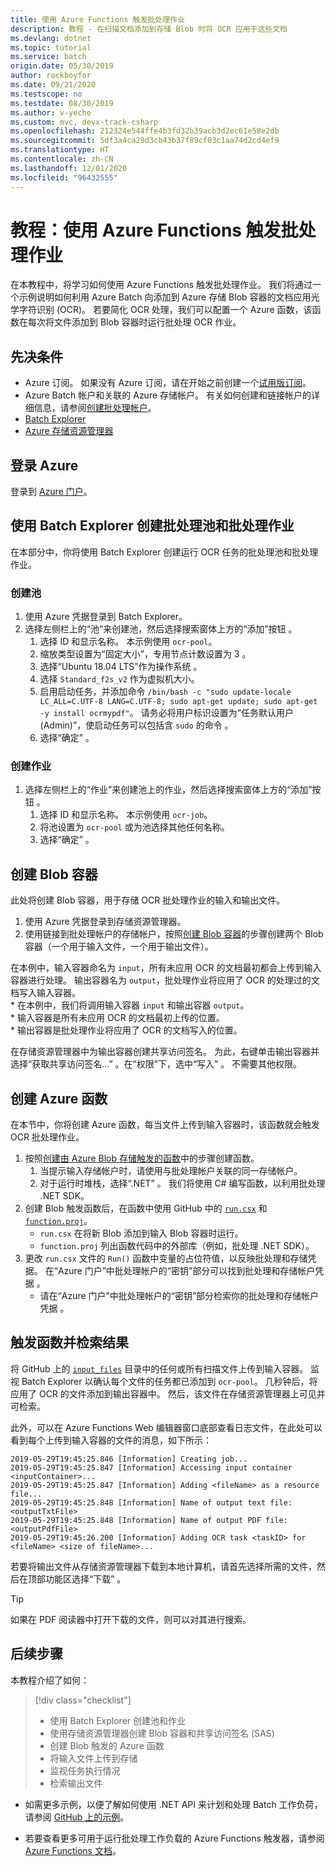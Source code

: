 ```yaml
---
title: 使用 Azure Functions 触发批处理作业
description: 教程 - 在扫描文档添加到存储 Blob 时将 OCR 应用于这些文档
ms.devlang: dotnet
ms.topic: tutorial
ms.service: batch
origin.date: 05/30/2019
author: rockboyfor
ms.date: 09/21/2020
ms.testscope: no
ms.testdate: 08/30/2019
ms.author: v-yeche
ms.custom: mvc, devx-track-csharp
ms.openlocfilehash: 212324e544ffe4b3fd32b39acb3d2ec61e58e2db
ms.sourcegitcommit: 5df3a4ca29d3cb43b37f89cf03c1aa74d2cd4ef9
ms.translationtype: HT
ms.contentlocale: zh-CN
ms.lasthandoff: 12/01/2020
ms.locfileid: "96432555"
---
```

# <a name="tutorial-trigger-a-batch-job-using-azure-functions"></a>教程：使用 Azure Functions 触发批处理作业

在本教程中，将学习如何使用 Azure Functions 触发批处理作业。 我们将通过一个示例说明如何利用 Azure Batch 向添加到 Azure 存储 Blob 容器的文档应用光学字符识别 (OCR)。 若要简化 OCR 处理，我们可以配置一个 Azure 函数，该函数在每次将文件添加到 Blob 容器时运行批处理 OCR 作业。

## <a name="prerequisites"></a>先决条件

* Azure 订阅。 如果没有 Azure 订阅，请在开始之前创建一个[试用版订阅](https://www.microsoft.com/china/azure/index.html?fromtype=cn)。
* Azure Batch 帐户和关联的 Azure 存储帐户。 有关如何创建和链接帐户的详细信息，请参阅[创建批处理帐户](quick-create-portal.md#create-a-batch-account)。
* [Batch Explorer](https://azure.github.io/BatchExplorer/)
* [Azure 存储资源管理器](https://azure.microsoft.com/features/storage-explorer/)

## <a name="sign-in-to-azure"></a>登录 Azure

登录到 [Azure 门户](https://portal.azure.cn)。

## <a name="create-a-batch-pool-and-batch-job-using-batch-explorer"></a>使用 Batch Explorer 创建批处理池和批处理作业

在本部分中，你将使用 Batch Explorer 创建运行 OCR 任务的批处理池和批处理作业。 

### <a name="create-a-pool"></a>创建池

1. 使用 Azure 凭据登录到 Batch Explorer。
1. 选择左侧栏上的“池”来创建池，然后选择搜索窗体上方的“添加”按钮   。 
    1. 选择 ID 和显示名称。 本示例使用 `ocr-pool`。
    1. 缩放类型设置为“固定大小”，专用节点计数设置为 3  。
    1. 选择“Ubuntu 18.04 LTS”作为操作系统  。
    1. 选择 `Standard_f2s_v2` 作为虚拟机大小。
    1. 启用启动任务，并添加命令 `/bin/bash -c "sudo update-locale LC_ALL=C.UTF-8 LANG=C.UTF-8; sudo apt-get update; sudo apt-get -y install ocrmypdf"`。 请务必将用户标识设置为“任务默认用户 (Admin)”，使启动任务可以包括含 `sudo` 的命令  。
    1. 选择“确定”  。
### <a name="create-a-job"></a>创建作业

1. 选择左侧栏上的“作业”来创建池上的作业，然后选择搜索窗体上方的“添加”按钮   。 
    1. 选择 ID 和显示名称。 本示例使用 `ocr-job`。
    1. 将池设置为 `ocr-pool` 或为池选择其他任何名称。
    1. 选择“确定”  。

## <a name="create-blob-containers"></a>创建 Blob 容器

此处将创建 Blob 容器，用于存储 OCR 批处理作业的输入和输出文件。

1. 使用 Azure 凭据登录到存储资源管理器。
1. 使用链接到批处理帐户的存储帐户，按照[创建 Blob 容器](../vs-azure-tools-storage-explorer-blobs.md#create-a-blob-container)的步骤创建两个 Blob 容器（一个用于输入文件，一个用于输出文件）。

在本例中，输入容器命名为 `input`，所有未应用 OCR 的文档最初都会上传到输入容器进行处理。 输出容器名为 `output`，批处理作业将应用了 OCR 的处理过的文档写入输入容器。  
    * 在本例中，我们将调用输入容器 `input` 和输出容器 `output`。  
    * 输入容器是所有未应用 OCR 的文档最初上传的位置。  
    * 输出容器是批处理作业将应用了 OCR 的文档写入的位置。  

在存储资源管理器中为输出容器创建共享访问签名。 为此，右键单击输出容器并选择“获取共享访问签名...”  。在“权限”下，选中“写入”   。 不需要其他权限。  

## <a name="create-an-azure-function"></a>创建 Azure 函数

在本节中，你将创建 Azure 函数，每当文件上传到输入容器时，该函数就会触发 OCR 批处理作业。

1. 按照[创建由 Azure Blob 存储触发的函数](../azure-functions/functions-create-storage-blob-triggered-function.md)中的步骤创建函数。
    1. 当提示输入存储帐户时，请使用与批处理帐户关联的同一存储帐户。
    1. 对于运行时堆栈，选择“.NET”  。 我们将使用 C# 编写函数，以利用批处理 .NET SDK。
1. 创建 Blob 触发函数后，在函数中使用 GitHub 中的 [`run.csx`](https://github.com/Azure-Samples/batch-functions-tutorial/blob/master/run.csx) 和 [`function.proj`](https://github.com/Azure-Samples/batch-functions-tutorial/blob/master/function.proj)。
    * `run.csx` 在将新 Blob 添加到输入 Blob 容器时运行。
    * `function.proj` 列出函数代码中的外部库（例如，批处理 .NET SDK）。
1. 更改 `run.csx` 文件的 `Run()` 函数中变量的占位符值，以反映批处理和存储凭据。 在“Azure 门户”中批处理帐户的“密钥”部分可以找到批处理和存储帐户凭据  。
    * 请在“Azure 门户”中批处理帐户的“密钥”部分检索你的批处理和存储帐户凭据  。 

## <a name="trigger-the-function-and-retrieve-results"></a>触发函数并检索结果

将 GitHub 上的 [`input_files`](https://github.com/Azure-Samples/batch-functions-tutorial/tree/master/input_files) 目录中的任何或所有扫描文件上传到输入容器。 监视 Batch Explorer 以确认每个文件的任务都已添加到 `ocr-pool`。 几秒钟后，将应用了 OCR 的文件添加到输出容器中。 然后，该文件在存储资源管理器上可见并可检索。

此外，可以在 Azure Functions Web 编辑器窗口底部查看日志文件，在此处可以看到每个上传到输入容器的文件的消息，如下所示：

```
2019-05-29T19:45:25.846 [Information] Creating job...
2019-05-29T19:45:25.847 [Information] Accessing input container <inputContainer>...
2019-05-29T19:45:25.847 [Information] Adding <fileName> as a resource file...
2019-05-29T19:45:25.848 [Information] Name of output text file: <outputTxtFile>
2019-05-29T19:45:25.848 [Information] Name of output PDF file: <outputPdfFile>
2019-05-29T19:45:26.200 [Information] Adding OCR task <taskID> for <fileName> <size of fileName>...
```

若要将输出文件从存储资源管理器下载到本地计算机，请首先选择所需的文件，然后在顶部功能区选择“下载”  。 

> [!TIP]
> 如果在 PDF 阅读器中打开下载的文件，则可以对其进行搜索。

## <a name="next-steps"></a>后续步骤

本教程介绍了如何： 

> [!div class="checklist"]
> * 使用 Batch Explorer 创建池和作业
> * 使用存储资源管理器创建 Blob 容器和共享访问签名 (SAS)
> * 创建 Blob 触发的 Azure 函数
> * 将输入文件上传到存储
> * 监视任务执行情况
> * 检索输出文件

* 如需更多示例，以便了解如何使用 .NET API 来计划和处理 Batch 工作负荷，请参阅 [GitHub 上的示例](https://github.com/Azure-Samples/azure-batch-samples/tree/master/CSharp)。 

* 若要查看更多可用于运行批处理工作负载的 Azure Functions 触发器，请参阅 [Azure Functions 文档](../azure-functions/functions-triggers-bindings.md)。

<!-- Update_Description: update meta properties, wording update, update link -->